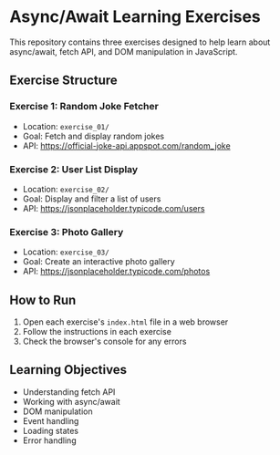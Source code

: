 # Async/Await Learning Exercises

This repository contains three exercises designed to help learn about async/await, fetch API, and DOM manipulation in JavaScript.

## Exercise Structure

### Exercise 1: Random Joke Fetcher
- Location: `exercise_01/`
- Goal: Fetch and display random jokes
- API: https://official-joke-api.appspot.com/random_joke

### Exercise 2: User List Display
- Location: `exercise_02/`
- Goal: Display and filter a list of users
- API: https://jsonplaceholder.typicode.com/users

### Exercise 3: Photo Gallery
- Location: `exercise_03/`
- Goal: Create an interactive photo gallery
- API: https://jsonplaceholder.typicode.com/photos

## How to Run
1. Open each exercise's `index.html` file in a web browser
2. Follow the instructions in each exercise
3. Check the browser's console for any errors

## Learning Objectives
- Understanding fetch API
- Working with async/await
- DOM manipulation
- Event handling
- Loading states
- Error handling 